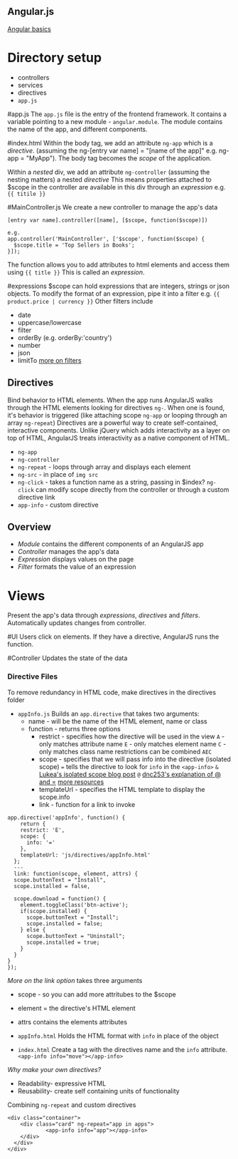 ## Angular.js
[Angular basics](https://angularjs.org/)

# Directory setup
* controllers
* services
* directives
* `app.js`

#app.js
The `app.js` file is the entry of the frontend framework.
It contains a variable pointing to a new module - `angular.module`.
The module contains the name of the app, and different components.

#index.html
Within the body tag, we add an attribute `ng-app` which is a *directive*.
(assuming the ng-[entry var name] = "[name of the app]" e.g. ng-app = "MyApp").
The body tag becomes the *scope* of the application.

Within a _nested_ div, we add an attribute `ng-controller` (assuming the nesting matters) a nested *directive*
This means properties attached to $scope in the controller are available in this div through an *expression* e.g. `{{ titile }}`


#MainController.js
We create a new controller to manage the app's data
```
[entry var name].controller([name], [$scope, function($scope)])

e.g.
app.controller('MainController', ['$scope', function($scope) {
  $scope.title = 'Top Sellers in Books';
}]);
```

The function allows you to add attributes to html elements and access them using `{{ title }}`
This is called an *expression*.

#expressions
$scope can hold expressions that are integers, strings or json objects.
To modify the format of an expression, pipe it into a filter e.g.
`{{ product.price | currency }}`
Other filters include
* date
* uppercase/lowercase
* filter
* orderBy (e.g. orderBy:'country')
* number
* json
* limitTo
[more on filters](https://docs.angularjs.org/api/ng/filter)

## Directives
Bind behavior to HTML elements.  When the app runs AngularJS walks through the HTML elements looking for directives `ng-`.  When one is found, it's behavior is triggered (like attaching scope `ng-app` or looping through an array `ng-repeat`)
Directives are a powerful way to create self-contained, interactive components. Unlike jQuery which adds interactivity as a layer on top of HTML, AngularJS treats interactivity as a native component of HTML.
* `ng-app`
* `ng-controller`
* `ng-repeat` - loops through array and displays each element
* `ng-src` - in place of `img src`
* `ng-click` - takes a function name as a string, passing in $index?
    `ng-click` can modify scope directly from the controller or through a custom directive link
* `app-info` - custom directive

## Overview
* *Module* contains the different components of an AngularJS app
* *Controller* manages the app's data
* *Expression* displays values on the page
* *Filter* formats the value of an expression

# Views
Present the app's data through *expressions*, *directives* and *filters*.
Automatically updates changes from controller.

#UI
Users click on elements. If they have a directive, AngularJS runs the function.

#Controller
Updates the state of the data

### Directive Files
To remove redundancy in HTML code, make directives in the directives folder
* `appInfo.js`
Builds an `app.directive` that takes two arguments:
  * name - will be the name of the HTML element, name or class
  * function - returns three options
    * restrict - specifies how the directive will be used in the view
      `A` - only matches attribute name
      `E` - only matches element name
      `C` - only matches class name
      restrictions can be combined `AEC`
    * scope - specifies that we will pass info into the directive (isolated scope)
      `=` tells the directive to look for `info` in the `<app-info>`
      `&` [Lukea's isolated scope blog post](http://onehungrymind.com/angularjs-sticky-notes-pt-2-isolated-scope/)
      `@` [dnc253's explanation of @ and =](http://stackoverflow.com/questions/13032621/need-some-examples-of-binding-attributes-in-custom-angularjs-tags/13033249#13033249)
      [more resources](http://stackoverflow.com/questions/14050195/angularjs-what-is-the-difference-between-and-in-directive-scope)
    * templateUrl - specifies the HTML template to display the scope.info
    * link - function for a link to invoke
```
app.directive('appInfo', function() {
	return {
  	restrict: 'E',
    scope: {
      info: '='
    },
    templateUrl: 'js/directives/appInfo.html'
  };
  ---
  link: function(scope, element, attrs) {
  scope.buttonText = "Install",
  scope.installed = false,

  scope.download = function() {
    element.toggleClass('btn-active');
    if(scope.installed) {
      scope.buttonText = "Install";
      scope.installed = false;
    } else {
      scope.buttonText = "Uninstall";
      scope.installed = true;
    }
  }
}
});
```

*More on the link option*
  takes three arguments
  * scope - so you can add more attritubes to the $scope
  * element = the directive's HTML element
  * attrs contains the elements attributes

* `appInfo.html`
Holds the HTML format with `info` in place of the object
* `index.html`
Create a tag with the directives name and the `info` attribute.
`<app-info info="move"></app-info>`

*Why make your own directives?*
* Readability- expressive HTML
* Reusability- create self containing units of functionality

Combining `ng-repeat` and custom directives
```
<div class="container">
    <div class="card" ng-repeat="app in apps">
			<app-info info="app"></app-info>
    </div>
  </div>
</div>
```

